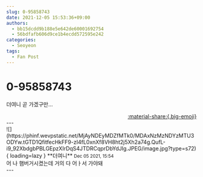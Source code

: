 ```yaml
---
slug: 0-95858743
date: 2021-12-05 15:53:36+09:00
authors:
  - bb15dcdd9b188e5e642de60001692754
  - 56bdfafb606d9ce1b4ecdd572595e242
categories:
  - Seoyeon
tags:
  - Fan Post
---
```


# 0-95858743

<div class="post-container" markdown="1">
<div class="content-container md-sidebar__scrollwrap" markdown="1">

더여니 곧 가겠구만...

</div>
</div>

<div style="text-align: right;" markdown="1">
<a href="https://weverse.io/fromis9/fanpost/0-95858743" style="text-align: right;">:material-share:{.big-emoji}</a>
</div>
---

<div class="comments-container md-sidebar__scrollwrap" markdown="1">
<div class="comment" markdown="1">
<div class='id-container' markdown="1">
![](https://phinf.wevpstatic.net/MjAyNDEyMDZfMTk0/MDAxNzMzNDYzMTU3ODYw.tGTD1QfitfecHkFF9-zI4fL0xnXf8VH8ht2j5Xh2a74g.QufL-i9_92XbdgbPBLGEpzXIrDqS4JTDRCqprDbYdJIg.JPEG/image.jpg?type=s72){ loading=lazy }
**<span class="artist">더여니</span>** <small>Dec 05 2021, 15:54</small><br>
</div>
<div class='comment-body' markdown="1">
어 나 햄버거시켰는데 거의 다 어ㅏ서 가야돼
</div>
</div>
</div>
---
